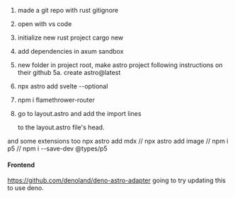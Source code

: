 1. made a git repo with rust gitignore
2. open with vs code
3. initialize new rust project cargo new 
4. add dependencies in axum sandbox
5. new folder in project root, make astro project following instructions on their github
	5a. create astro@latest
6. npx astro add svelte --optional
7. npm i flamethrower-router
8. go to layout.astro and add the import lines 

	<script>import flamethrower from 'flamethrower-router';
	flamethrower({ prefetch: 'visible', log: true, pageTransitions: true });</script>
   to the layout.astro file's head.


and some extensions too
npx astro add mdx
// npx astro add image
// npm i p5
// npm i --save-dev @types/p5 


#### Frontend
https://github.com/denoland/deno-astro-adapter
going to try updating this to use deno.

